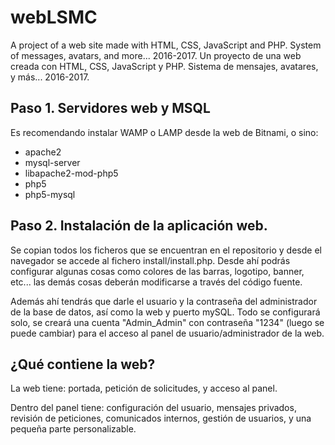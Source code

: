 webLSMC
==========

A project of a web site made with HTML, CSS, JavaScript and PHP. System of messages, avatars, and more... 2016-2017.
Un proyecto de una web creada con HTML, CSS, JavaScript y PHP. Sistema de mensajes, avatares, y más... 2016-2017.

Paso 1. Servidores web y MSQL
-------------------------------

Es recomendando instalar WAMP o LAMP desde la web de Bitnami, o sino:

- apache2
- mysql-server
- libapache2-mod-php5
- php5
- php5-mysql

Paso 2. Instalación de la aplicación web.
-------------------------------------------

Se copian todos los ficheros que se encuentran en el repositorio y desde el navegador se accede al fichero install/install.php. Desde ahí podrás configurar algunas cosas como colores de las barras, logotipo, banner, etc... las demás cosas deberán modificarse a través del código fuente.

Además ahí tendrás que darle el usuario y la contraseña del administrador de la base de datos, así como la web y puerto mySQL. Todo se configurará solo, se creará una cuenta "Admin_Admin" con contraseña "1234" (luego se puede cambiar) para el acceso al panel de usuario/administrador de la web.

¿Qué contiene la web?
-------------------------------------------

La web tiene: portada, petición de solicitudes, y acceso al panel.

Dentro del panel tiene: configuración del usuario, mensajes privados, revisión de peticiones, comunicados internos, gestión de usuarios, y una pequeña parte personalizable.
